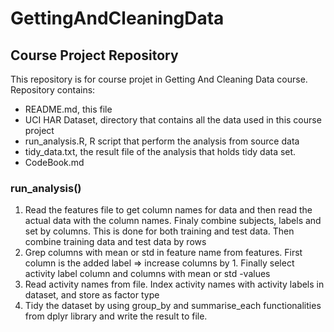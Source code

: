 # GettingAndCleaningData

## Course Project Repository

This repository is for course projet in Getting And Cleaning Data course.
Repository contains:

* README.md, this file
* UCI HAR Dataset, directory that contains all the data used in this course project
* run_analysis.R, R script that perform the analysis from source data
* tidy_data.txt, the result file of the analysis that holds tidy data set.
* CodeBook.md

### run_analysis()

1. Read the features file to get column names for data and then read the actual data with the column names. Finaly combine subjects, labels and set by columns. This is done for both training and test data. Then combine training data and test data by rows
2. Grep columns with mean or std in feature name from features. First column is the added label => increase columns by 1. Finally select activity label column and columns with mean or std -values
3. Read activity names from file. Index activity names with activity labels in dataset, and store as factor type 
4. Tidy the dataset by using group_by and summarise_each functionalities from dplyr library and write the result to file.
  
  
 
